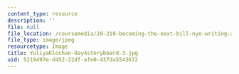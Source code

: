 ```yaml
---
content_type: resource
description: ''
file: null
file_location: /coursemedia/20-219-becoming-the-next-bill-nye-writing-and-hosting-the-educational-show-january-iap-2015/5219497ed45222dfafe0437da5543672_YuliyaKlochan-day4storyboard-3.jpg
file_type: image/jpeg
resourcetype: Image
title: YuliyaKlochan-day4storyboard-3.jpg
uid: 5219497e-d452-22df-afe0-437da5543672
---
```

